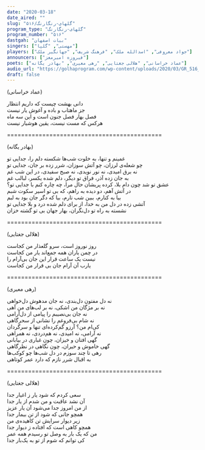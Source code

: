 ```yaml
---
date: "2020-03-18"
date_aired: ""
slug: "گلهای-رنگارنگ/۵۱۶"
program_type: "گلهای-رنگارنگ"
program_number: "۵۱۶"
dastgah: "بیات اصفهان"
singers: ["مهستی", "گلپا"]
players: ["جواد معروفی", "اسدالله ملک", "فرهنگ شریف", "جهانگیر ملک"]
announcers: ["فیروزه امیرمعز"]
poets: ["عماد خراسانی", "هلالی جغتایی", "رهی معیری", "بهادر یگانه"]
audio_url: "https://golhaprogram.com/wp-content/uploads/2020/03/GR_516_Mahasti_Golpa.mp3"
draft: false
---
```


(عماد خراسانی)  

دانی بهشت چیست که داریم انتظار  
جز ماهتاب و باده و آغوش یار نیست  
فصل بهار فصل جنون است و این سه ماه  
هرکس که مست نیست، یقین هوشیار نیست  

============================================  

(بهادر یگانه)  

غمینم و تنها، به خلوت شب‌ها شکسته دلم را، جدایی تو  
چو شعله‌ی لرزان، چو آتش سوزان، شرر زده بر جان، جدایی تو  
نه برق امیدی، نه نور نویدی، نه صبح سفیدی، در این شب غم  
به جان زده آذر، فراق تو دیگر، دلم شده یکسر، لبالب غم  
عشق تو شد چون دام بلا، کرده پریشان حال مرا، چه چاره کنم با جدایی تو؟  
در آتش آهم، دو دیده به راهم، که بی تو اسیر سکوت شبم  
بیا به کنارم، ببین شب تارم، بیا که دگر جان بود به لبم  
آتشی زده در دل من به خدا، از برای دلم شده درد و بلا جدایی تو  
نشسته به راه تو دل‌نگران، بهار جهان بی تو گشته خزان  

============================================  

(هلالی جغتایی)  

روز نوروز است، سرو گلعذار من کجاست  
در چمن یاران همه جمع‌اند یار من کجاست  
نیست یک ساعت قرار این جان بی‌آرام را  
یارب آن آرام جان بی قرار من کجاست  

============================================  

(رهی معیری)  

نه دل مفتون دل‌بندی، نه جان مدهوش دل‌خواهی  
نه بر مژگان من اشکی، نه بر لب‌های من آهی  
نه جان بی‌نصیبم را پیامی از دل‌آرامی  
نه شام بی‌فروغم را نشانی از سحرگاهی  
کی‌ام من؟ آرزو گم‌کرده‌ای تنها و سرگردان  
نه آرامی، نه امیدی، نه هم‌دردی، نه همراهی  
گهی افتان و خیزان، چون غباری در بیابانی  
گهی خاموش و حیران، چون نگاهی در نظرگاهی  
رهی تا چند سوزم در دل شب‌ها چو کوکب‌ها  
به اقبال شرر نازم که دارد عمر کوتاهی  

============================================  

(هلالی جغتایی)  

سعی کردم که شود یار ز اغیار جدا  
آن نشد عاقبت و من شدم از یار جدا  
از من امروز جدا می‌شود آن یار عزیز  
همچو جانی که شود از تن بیمار جدا  
زیر دیوار سرایش تن کاهیده‌ی من  
همچو کاهی است که افتاده ز دیوار جدا  
من که یک بار به وصل تو رسیدم همه عمر  
کی توانم که شوم از تو به یک‌بار جدا  
